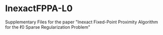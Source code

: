 # InexactFPPA-L0

Supplementary Files for the paper 
"Inexact Fixed-Point Proximity Algorithm for the ℓ0 Sparse Regularization Problem"
        
     
